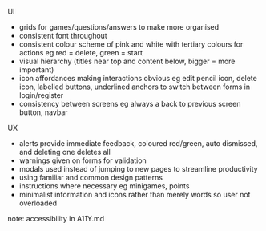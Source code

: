 UI
- grids for games/questions/answers to make more organised
- consistent font throughout
- consistent colour scheme of pink and white with tertiary colours for actions eg red = delete, green = start
- visual hierarchy (titles near top and content below, bigger = more important)
- icon affordances making interactions obvious eg edit pencil icon, delete icon, labelled buttons, underlined anchors to switch between forms in login/register
- consistency between screens eg always a back to previous screen button, navbar

UX
- alerts provide immediate feedback, coloured red/green, auto dismissed, and deleting one deletes all
- warnings given on forms for validation
- modals used instead of jumping to new pages to streamline productivity
- using familiar and common design patterns
- instructions where necessary eg minigames, points
- minimalist information and icons rather than merely words so user not overloaded

note: accessibility in A11Y.md